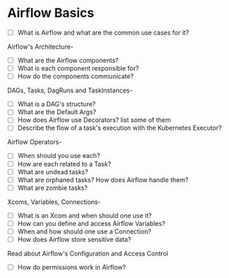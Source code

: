 # Airflow Basics

- [ ] What is Airflow and what are the common use cases for it?

Airflow's Architecture-
- [ ] What are the Airflow components?
- [ ] What is each component responsible for?
- [ ] How do the components communicate?

DAGs, Tasks, DagRuns and TaskInstances-
- [ ] What is a DAG's structure?
- [ ] What are the Default Args?
- [ ] How does Airflow use Decorators? list some of them
- [ ] Describe the flow of a task's execution with the Kubernetes Executor?

Airflow Operators-
- [ ] When should you use each?
- [ ] How are each related to a Task?
- [ ] What are undead tasks?
- [ ] What are orphaned tasks? How does Airflow handle them?
- [ ] What are zombie tasks?

Xcoms, Variables, Connections-
- [ ] What is an Xcom and when should one use it?
- [ ] How can you define and access Airflow Variables?
- [ ] When and how should one use a Connection?
- [ ] How does Airflow store sensitive data?

Read about Airflow's Configuration and Access Control
- [ ] How do permissions work in Airflow?


